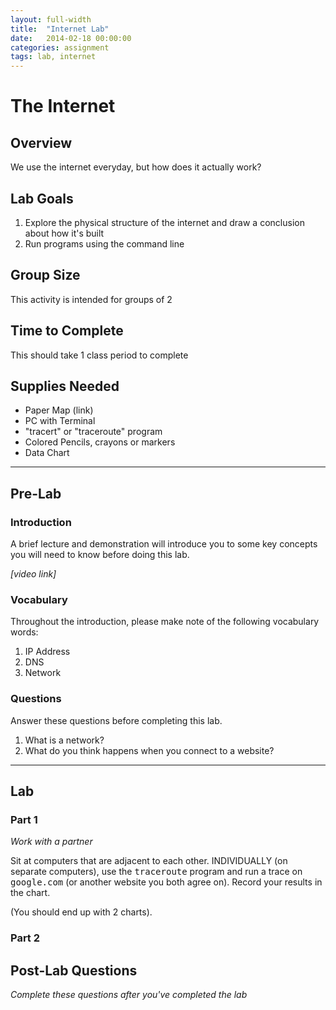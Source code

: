 ```yaml
---
layout: full-width
title:  "Internet Lab"
date:   2014-02-18 00:00:00
categories: assignment
tags: lab, internet
---
```


# The Internet #

## Overview ##

We use the internet everyday, but how does it actually work?

## Lab Goals ##

1.  Explore the physical structure of the internet and draw a conclusion about how it's built
2.  Run programs using the command line

## Group Size ##

This activity is intended for groups of 2

## Time to Complete ##

This should take 1 class period to complete

## Supplies Needed ##

* Paper Map (link)
* PC with Terminal
* "tracert" or "traceroute" program
* Colored Pencils, crayons or markers
* Data Chart

***

## Pre-Lab ##

### Introduction ###
A brief lecture and demonstration will introduce you to some key concepts you will need to know before doing this lab.

<i class="fi-video">[video link]</i>

### Vocabulary ###

Throughout the introduction, please make note of the following vocabulary words:

1.  IP Address
2.  DNS
3.  Network


### Questions ###

Answer these questions before completing this lab.

1.  What is a network?
2.  What do you think happens when you connect to a website?


***


## Lab ##

### Part 1 ###
*Work with a partner*

Sit at computers that are adjacent to each other.  INDIVIDUALLY (on separate computers), use the <kbd>traceroute</kbd> program and run a trace on <kbd>google.com</kbd> (or another website you both agree on).  Record your results in the chart.

(You should end up with 2 charts).


### Part 2 ###






## Post-Lab Questions ##

*Complete these questions after you've completed the lab*

